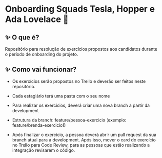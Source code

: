 # Onboarding Squads Tesla, Hopper e Ada Lovelace 🚀

## ✨ O que é?
Repositório para resolução de exercícios propostos aos candidatos durante o período de onboarding do projeto.

## ✨ Como vai funcionar?
- Os exercícios serão propostos no Trello e deverão ser feitos neste repositório.

- Cada estagiário terá uma pasta com o seu nome

- Para realizar os exercícios, deverá criar uma nova branch a partir da development

- Estrutura da branch: feature/pessoa-exercicio<numero> (exemplo: feature/brenda-exercicio1)

- Após finalizar o exercício, a pessoa deverá abrir um pull request da sua branch atual para a development. Após isso, mover o card do exercício no Trello para Code Review, para as pessoas que estão realizando a integração revisarem o código.
